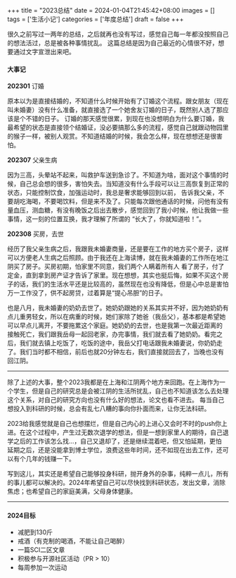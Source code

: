 +++
title = "2023总结"
date = 2024-01-04T21:45:42+08:00
images = []
tags = ['生活小记']
categories = ['年度总结']
draft = false
+++

很久之前写过一两年的总结，之后就再也没有写过，感觉自己每一年都没按照自己的想法活过，总是被各种事情扰乱。
这篇总结是因为自己最近的心情很不好，想要通过文字宣泄出来吧。

#### 大事记
**202301** 订婚

原本以为是直接结婚的，不知道什么时候开始有了订婚这个流程。跟女朋友（现在叫未婚妻）没有什么准备，就直接选了一个她舍友订婚的日子，既然别人选了那应该是个不错的日子。
订婚的那天感觉很累，到现在也没想明白为什么要订婚，我最希望的状态是直接领个结婚证，没必要搞那么多的流程，感觉自己就跟动物园里的猴子一样，被别人观赏。不知道结婚的时候，我会怎么样，现在想想还是很害怕。


**202307** 父亲生病

因为三高，头晕站不起来，叫救护车送到急诊了。不知道为啥，面对这个事情的时候，自己总会想的很多，害怕失去。当知道没有什么手段可以让三高恢复到正常的状态，只能控制饮食，加强运动时，我总是奢求能够回到以前，
告诉我父亲，不要胡吃海喝，不要喝饮料，但是来不及了。只能每次跟他通话的时候，问他有没有量血压，测血糖，有没有晚饭之后出去散步，感觉回到了我小时候，他让我做一些事情，这一刻的位置互换，我才理解了所谓的
“长大了，你就知道啦！”。

**202308** 买房，去世

经历了我父亲生病之后，我跟我未婚妻商量，还是要在工作的地方买个房子，这样可以方便老人生病之后照顾。由于我还在上海读博，就在我未婚妻的工作所在地江阴买了房子。买房初期，怕家里不同意，我们两个人瞒着所有人
看了房子，付了定金，直到拿到房产证才告诉了家里。现在想想，其实也挺后悔，如果不买这个房子的话，我们的生活水平还是比较高的，虽然现在也没有降低，但是心中总是害怕万一工作没了，供不起房贷，过着算是“提心吊胆”的日子。

也是八月，我未婚妻的奶奶去世了。她奶奶跟她的关系其实并不好，因为她奶奶有点儿重男轻女，所以在病重的时候，她们家除了她爸（我岳父），基本都是希望她可以早点儿离开，不要拖累这个家庭。她奶奶的去世，也是我第一次最近距离的
接触死亡，我们跟我岳母一起回老家，办完事情，我们就去看了她奶奶。看完之后，我们就去镇上吃饭了，吃饭的途中，我岳父打电话跟我未婚妻说，你奶奶走了。我们当时都不相信，前后也就20分钟左右，我们直接就回去了，当晚也没有回江阴。

****

除了上述的大事，整个2023我都是在上海和江阴两个地方来回跑。在上海作为一个学生，但是自己的研究总是会被江阴的生活所扰乱，自己也不知道该怎么去处理这个关系，对自己的研究方向也没有什么好的想法，论文也看不进去。
每当自己想投入到科研的时候，总会有乱七八糟的事向你扑面而来，让你无法科研。

2023给我感觉就是自己也想摆烂，但是自己内心的上进心又会时不时的push你上进。在这个过程中，产生过无数次退学的想法，但是一想到家里人的期待，自己退学之后的工作该怎么找...，自己又退却了，还是继续混着吧，但又怕延期，更怕
延期之后，还是没能拿到博士学位，浪费这些年时间，还不如现在出去工作，还可以有个几年的钱赚一下。

写到这儿，其实还是希望自己能够投身科研，抛开身外的杂事，纯粹一点儿，所有的事儿都可以解决的。2024年希望自己可以尽快找到科研状态，发出文章，消除焦虑；也希望自己的家庭美满，父母身体健康。

***

#### 2024目标

- 减肥到130斤
- 戒酒（有克制的喝酒，不能让自己喝醉）
- 一篇SCI二区文章
- 积极参与开源社区活动（PR > 10）
- 每周参加一次运动